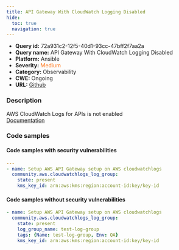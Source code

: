 ```yaml
---
title: API Gateway With CloudWatch Logging Disabled
hide:
  toc: true
  navigation: true
---
```


<style>
  .highlight .hll {
    background-color: #ff171742;
  }
  .md-content {
    max-width: 1100px;
    margin: 0 auto;
  }
</style>

-   **Query id:** 72a931c2-12f5-40d1-93cc-47bff2f7aa2a
-   **Query name:** API Gateway With CloudWatch Logging Disabled
-   **Platform:** Ansible
-   **Severity:** <span style="color:#ff7213">Medium</span>
-   **Category:** Observability
-   **CWE:** Ongoing
-   **URL:** [Github](https://github.com/Checkmarx/kics/tree/master/assets/queries/ansible/aws/api_gateway_with_cloudwatch_logging_disabled)

### Description
AWS CloudWatch Logs for APIs is not enabled<br>
[Documentation](https://docs.ansible.com/ansible/latest/collections/community/aws/cloudwatchlogs_log_group_module.html#ansible-collections-community-aws-cloudwatchlogs-log-group-module)

### Code samples
#### Code samples with security vulnerabilities
```yaml title="Positive test num. 1 - yaml file" hl_lines="3"
---
- name: Setup AWS API Gateway setup on AWS cloudwatchlogs
  community.aws.cloudwatchlogs_log_group:
    state: present
    kms_key_id: arn:aws:kms:region:account-id:key/key-id

```


#### Code samples without security vulnerabilities
```yaml title="Negative test num. 1 - yaml file"
- name: Setup AWS API Gateway setup on AWS cloudwatchlogs
  community.aws.cloudwatchlogs_log_group:
    state: present
    log_group_name: test-log-group
    tags: {Name: test-log-group, Env: QA}
    kms_key_id: arn:aws:kms:region:account-id:key/key-id

```
